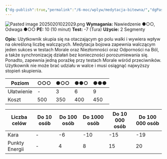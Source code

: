 ```yaml
---
{"dg-publish":true,"permalink":"/6-moc/wplyw/medytacja-bitewna/","dgPassFrontmatter":true}
---
```


![Pasted image 20250201022029.png](/img/user/6%20Obrazy/Pasted%20image%2020250201022029.png)
**Wymagania:** Nawiedzenie ●○○, Odwaga ●○○
**PE:** 10 (10 minut)
**Test:** -7 (Tura)
**Użycie:** 2 Segmenty

**Opis:** Użytkownik skupia się na otaczającym go polu walki i wywiera wpływ na określoną liczbę walczących. Medytacja bojowa zapewnia walczącym jeden sukces w testach Morale oraz Niezłomności oraz Odporności na Ból, a także synchronizację działań bez konieczności porozumiewania się. Ponadto, zapewnia jedną porażkę przy testach Morale wśród przeciwników. Użytkownik nie może brać udziału w walce i musi osiągnąć najwyższy stopień skupienia.

| Poziom     | ○○○ | ●○○ | ●●○ | ●●● |
| ---------- | --- | --- | --- | --- |
| Ułatwienie | -   | 3   | 6   | 9   |
| Koszt      | 500 | 350 | 400 | 450 |

| Liczba celów   | Do 10 osób | Do 100 osób | Do 1000 osób | Do 10 000 osób | Do 100 000 osób |
| -------------- | ---------- | ----------- | ------------ | -------------- | --------------- |
| Kara           | -          | -6          | -10          | -15            | -19             |
| Punkty Energii | -          | 4           | 8            | 15             | 20              |